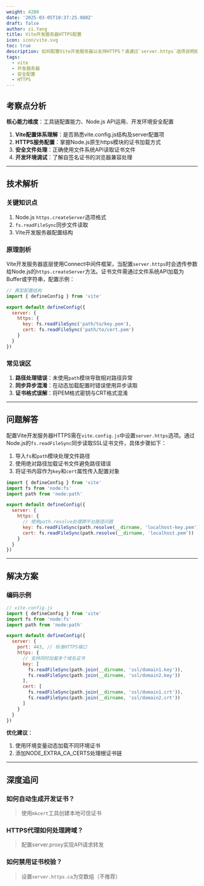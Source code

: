 ```yaml
---
weight: 4200
date: '2025-03-05T10:37:25.980Z'
draft: false
author: zi.Yang
title: Vite开发服务器HTTPS配置
icon: icon/vite.svg
toc: true
description: 如何配置Vite开发服务器以支持HTTPS？请通过`server.https`选项说明如何加载SSL证书（如`key`和`cert`文件路径）？
tags:
  - vite
  - 开发服务器
  - 安全配置
  - HTTPS
---
```


## 考察点分析

**核心能力维度**：工具链配置能力、Node.js API运用、开发环境安全配置

1. **Vite配置体系理解**：是否熟悉vite.config.js结构及server配置项
2. **HTTPS服务配置**：掌握Node.js原生https模块的证书加载方式
3. **安全文件处理**：正确使用文件系统API读取证书文件
4. **开发环境调试**：了解自签名证书的浏览器兼容处理

---

## 技术解析

### 关键知识点

1. Node.js `https.createServer`选项格式
2. `fs.readFileSync`同步文件读取
3. Vite开发服务器配置结构

### 原理剖析

Vite开发服务器底层使用Connect中间件框架，当配置`server.https`时会透传参数给Node.js的`https.createServer`方法。证书文件需通过文件系统API加载为Buffer或字符串，配置示例：

```javascript
// 典型配置结构
import { defineConfig } from 'vite'

export default defineConfig({
  server: {
    https: {
      key: fs.readFileSync('path/to/key.pem'),
      cert: fs.readFileSync('path/to/cert.pem')
    }
  }
})
```

### 常见误区

1. **路径处理错误**：未使用`path`模块导致相对路径异常
2. **同步异步混淆**：在动态加载配置时错误使用异步读取
3. **证书格式误解**：将PEM格式密钥与CRT格式混淆

---

## 问题解答

配置Vite开发服务器HTTPS需在`vite.config.js`中设置`server.https`选项。通过Node.js的`fs.readFileSync`同步读取SSL证书文件，具体步骤如下：

1. 导入`fs`和`path`模块处理文件路径
2. 使用绝对路径加载证书文件避免路径错误
3. 将证书内容作为`key`和`cert`属性传入配置对象

```javascript
import { defineConfig } from 'vite'
import fs from 'node:fs'
import path from 'node:path'

export default defineConfig({
  server: {
    https: {
      // 使用path.resolve处理跨平台路径问题
      key: fs.readFileSync(path.resolve(__dirname, 'localhost-key.pem')),
      cert: fs.readFileSync(path.resolve(__dirname, 'localhost.pem'))
    }
  }
})
```

---

## 解决方案

### 编码示例

```javascript
// vite.config.js
import { defineConfig } from 'vite'
import fs from 'node:fs'
import path from 'node:path'

export default defineConfig({
  server: {
    port: 443, // 标准HTTPS端口
    https: {
      // 支持同时加载多个域名证书
      key: [
        fs.readFileSync(path.join(__dirname, 'ssl/domain1.key')),
        fs.readFileSync(path.join(__dirname, 'ssl/domain2.key'))
      ],
      cert: [
        fs.readFileSync(path.join(__dirname, 'ssl/domain1.crt')),
        fs.readFileSync(path.join(__dirname, 'ssl/domain2.crt'))
      ]
    }
  }
})
```

**优化建议**：

1. 使用环境变量动态加载不同环境证书
2. 添加NODE_EXTRA_CA_CERTS处理根证书链

---

## 深度追问

### 如何自动生成开发证书？
>
> 使用`mkcert`工具创建本地可信证书

### HTTPS代理如何处理跨域？
>
> 配置server.proxy实现API请求转发

### 如何禁用证书校验？
>
> 设置`server.https.ca`为空数组（不推荐）
